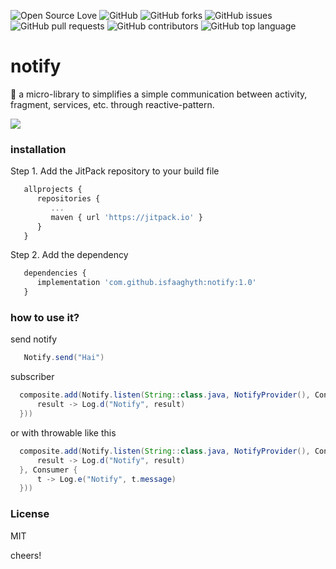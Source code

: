 ![Open Source Love](https://img.shields.io/badge/Open%20Source-%E2%9D%A4-red.svg)
![GitHub](https://img.shields.io/github/license/isfaaghyth/notify.svg)
![GitHub forks](https://img.shields.io/github/forks/isfaaghyth/notify.svg)
![GitHub issues](https://img.shields.io/github/issues/isfaaghyth/notify.svg)
![GitHub pull requests](https://img.shields.io/github/issues-pr/isfaaghyth/notify.svg)
![GitHub contributors](https://img.shields.io/github/contributors/isfaaghyth/notify.svg)
![GitHub top language](https://img.shields.io/github/languages/top/isfaaghyth/notify.svg)

# notify
📮 a micro-library to simplifies a simple communication between activity, fragment, services, etc. through reactive-pattern.

![](https://raw.githubusercontent.com/isfaaghyth/notify/master/notifyflow.png)

### installation
Step 1. Add the JitPack repository to your build file
```javascript
   allprojects {
      repositories {
         ...
         maven { url 'https://jitpack.io' }
      }
   }
```

Step 2. Add the dependency
```javascript
   dependencies {
      implementation 'com.github.isfaaghyth:notify:1.0'
   }
```

### how to use it?

send notify

```java
   Notify.send("Hai")
```

subscriber

```java
  composite.add(Notify.listen(String::class.java, NotifyProvider(), Consumer {
      result -> Log.d("Notify", result)
  }))
```

or with throwable like this

```java
  composite.add(Notify.listen(String::class.java, NotifyProvider(), Consumer {
      result -> Log.d("Notify", result)
  }, Consumer {
      t -> Log.e("Notify", t.message)
  }))
```

### License

MIT

cheers!
